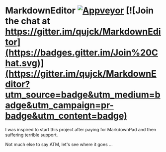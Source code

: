 # MarkdownEditor [![Appveyor](https://ci.appveyor.com/api/projects/status/hbidm5ag2ae256jq?svg=true)](https://ci.appveyor.com/project/qujck/markdowneditor) [![Join the chat at https://gitter.im/qujck/MarkdownEditor](https://badges.gitter.im/Join%20Chat.svg)](https://gitter.im/qujck/MarkdownEditor?utm_source=badge&utm_medium=badge&utm_campaign=pr-badge&utm_content=badge)

I was inspired to start this project after paying for MarkdownPad and then suffering terrible support.

Not much else to say ATM, let's see where it goes ...

